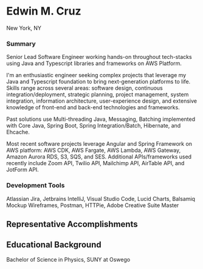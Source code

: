 # Edwin M. Cruz
New York, NY

### Summary
Senior Lead Software Engineer working hands-on throughout tech-stacks using Java and Typescript libraries and frameworks on AWS Platform.

I'm an enthusiastic engineer seeking complex projects that leverage my Java and Typescript foundation to bring next-generation platforms to life. Skills range across several areas: software design, continuous integration/deployment, strategic planning, project management, system integration, information architecture, user-experience design, and extensive knowledge of front-end and back-end technologies and frameworks.

Past solutions use Multi-threading Java, Messaging, Batching implemented with Core Java, Spring Boot, Spring Integration/Batch, Hibernate, and Ehcache.

Most recent software projects leverage Angular and Spring Framework on AWS platform: AWS CDK, AWS Fargate, AWS Lambda, AWS Gateway, Amazon Aurora RDS, S3, SQS, and SES. Additional APIs/frameworks used recently include Zoom API, Twilio API, Mailchimp API, AirTable API, and JotForm API.

### Development Tools
Atlassian Jira, Jetbrains IntelliJ, Visual Studio Code, Lucid Charts, Balsamiq Mockup Wireframes, Postman, HTTPie, Adobe Creative Suite Master

## Representative Accomplishments


## Educational Background
Bachelor of Science in Physics, SUNY at Oswego
